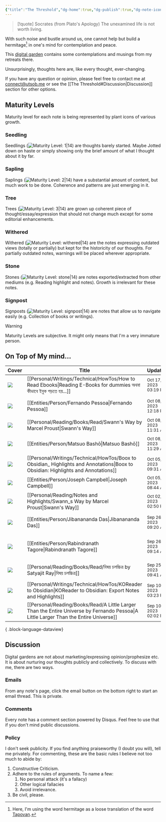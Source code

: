 ```yaml
---
{"title":"The Threshold","dg-home":true,"dg-publish":true,"dg-note-icon":"signpost","dg-pinned":true,"dg-hide-in-graph":true,"cssClasses":["cards","cards-cols-3","cards-cover","cards-cover-no-border","cards-title-hide-icons"],"dg-metatags":{"description":"Utsob's Digital Garden","og:description":"Utsob's Digital Garden"},"created":"2023-01-02T21:30:15+06:00","updated":"2023-06-25T16:59:25+06:00","permalink":"/the-threshold/","metatags":{"description":"Utsob's Digital Garden","og:description":"Utsob's Digital Garden"},"hideInGraph":true,"pinned":true,"contentClasses":"cards cards-cols-3 cards-cover cards-cover-no-border cards-title-hide-icons","tags":["gardenEntry"],"dgPassFrontmatter":true,"noteIcon":"signpost"}
---
```


> [!quote] Socrates (from Plato's Apology)
> The unexamined life is not worth living.

With such noise and bustle around us, one cannot help but build a hermitage[^1] in one's mind for contemplation and peace.

This [digital garden](https://cagrimmett.com/notes/2020/11/08/what-are-digital-gardens/) contains some contemplations and musings from my retreats there.

Unsurprisingly, thoughts here are, like every thought, ever-changing.

If you have any question or opinion, please feel free to contact me at [connect@utsob.me](mailto:connect@utsob.me) or see the [[The Threshold#Discussion\|Discussion]] section for other options.

## Maturity Levels
Maturity level for each note is being represented by plant icons of various growth.

### Seedling
Seedlings (![Maturity Level: 1|14](https://hermitage.utsob.me/img/tree-1.svg)) are thoughts barely started. Maybe Jotted down on haste or simply showing only the brief amount of what I thought about it by far.

### Sapling
Saplings (![Maturity Level: 2|14](https://hermitage.utsob.me/img/tree-2.svg)) have a substantial amount of content, but much work to be done. Coherence and patterns are just emerging in it.

### Tree
Trees (![Maturity Level: 3|14](https://hermitage.utsob.me/img/tree-3.svg)) are grown up coherent piece of thought/essay/expression that should not change much except for some editorial enhancements.

### Withered
Withered (![Maturity Level: withered|14](https://hermitage.utsob.me/img/withered.svg)) are the notes expressing outdated views (totally or partially) but kept for the historicity of our thoughts. For partially outdated notes, warnings will be placed wherever appropriate.

### Stone
Stones (![Maturity Level: stone|14](https://hermitage.utsob.me/img/stone.svg)) are notes exported/extracted from other mediums (e.g. Reading highlight and notes). Growth is irrelevant for these notes.

### Signpost
Signposts (![Maturity Level: signpost|14](https://hermitage.utsob.me/img/signpost.svg)) are notes that allow us to navigate easily (e.g. Collection of books or writings).

> [!Warning] 
> Maturity Levels are subjective. It might only means that I'm a very immature person.


## On Top of My mind…
| Cover                                                            | Title                                                                                                                                    | Updated                                                              | Created                                                             | Tags                                                     | Inset                                                                                                                                         |
| ---------------------------------------------------------------- | ---------------------------------------------------------------------------------------------------------------------------------------- | -------------------------------------------------------------------- | ------------------------------------------------------------------- | -------------------------------------------------------- | --------------------------------------------------------------------------------------------------------------------------------------------- |
| <img src='https://hermitage.utsob.me/img/2-cover-card.jpg'/>     | [[Personal/Writings/Technical/HowTos/How to Read Ebooks\|Reading E-Books for dummies অথবা কীভাবে ইবুক পড়তে হয়...]]                  | <i icon-name=calendar-clock></i><small>Oct 17, 2023 03:19 PM</small> | <i icon-name=calendar-plus></i><small>Oct 17, 2023 02:41 PM</small> | #how-to #reading                                         | <img class=inset-cover src=''/>                                                                                                               |
| <img src='https://hermitage.utsob.me/img/2-cover-card.jpg'/>     | [[Entities/Person/Fernando Pessoa\|Fernando Pessoa]]                                                                                  | <i icon-name=calendar-clock></i><small>Oct 08, 2023 12:18 PM</small> | <i icon-name=calendar-plus></i><small>Jan 15, 2023 11:36 AM</small> | #person #person/writer                                   | <img class=inset-cover src=''/>                                                                                                               |
| <img src='https://hermitage.utsob.me/img/1-cover-card.jpg'/>     | [[Personal/Reading/Books/Read/Swann's Way by Marcel Proust\|Swann's Way]]                                                             | <i icon-name=calendar-clock></i><small>Oct 08, 2023 11:31 AM</small> | <i icon-name=calendar-plus></i><small>Jul 01, 2023 05:49 PM</small> | #book #Fiction                                           | <img class=inset-cover src='https://books.google.com/books/content?id=-5yMEAAAQBAJ&printsec=frontcover&img=1&zoom=1&source=gbs_api'/>         |
| <img src='https://hermitage.utsob.me/img/2-cover-card.jpg'/>     | [[Entities/Person/Matsuo Bashō\|Matsuo Bashō]]                                                                                        | <i icon-name=calendar-clock></i><small>Oct 08, 2023 11:29 AM</small> | <i icon-name=calendar-plus></i><small>Mar 15, 2023 10:42 PM</small> | #person #person/poet #person/writer                      | <img class=inset-cover src=''/>                                                                                                               |
| <img src='https://hermitage.utsob.me/img/3-cover-card.jpg'/>     | [[Personal/Writings/Technical/HowTos/Boox to Obsidian_ Highlights and Annotations\|Boox to Obsidian: Highlights and Annotations]]     | <i icon-name=calendar-clock></i><small>Oct 05, 2023 09:31 AM</small> | <i icon-name=calendar-plus></i><small>Aug 01, 2023 01:46 PM</small> | #obsidian #boox #neoreader #how-to                       | <img class=inset-cover src=''/>                                                                                                               |
| <img src='https://hermitage.utsob.me/img/2-cover-card.jpg'/>     | [[Entities/Person/Joseph Campbell\|Joseph Campbell]]                                                                                  | <i icon-name=calendar-clock></i><small>Oct 05, 2023 08:44 AM</small> | <i icon-name=calendar-plus></i><small>Dec 28, 2022 05:37 PM</small> | #person #person/scholar                                  | <img class=inset-cover src=''/>                                                                                                               |
| <img src='https://hermitage.utsob.me/img/stone-cover-card.jpg'/> | [[Personal/Reading/Notes and Highlights/Swann_s Way by Marcel Proust\|Swann's Way]]                                                   | <i icon-name=calendar-clock></i><small>Oct 02, 2023 02:50 PM</small> | <i icon-name=calendar-plus></i><small>Oct 01, 2023 05:50 PM</small> | #reading-note                                            | <img class=inset-cover src=''/>                                                                                                               |
| <img src='https://hermitage.utsob.me/img/2-cover-card.jpg'/>     | [[Entities/Person/Jibanananda Das\|Jibanananda Das]]                                                                                  | <i icon-name=calendar-clock></i><small>Sep 26, 2023 09:20 AM</small> | <i icon-name=calendar-plus></i><small>Jan 15, 2023 11:13 AM</small> | #person #person/writer                                   | <img class=inset-cover src=''/>                                                                                                               |
| <img src='https://hermitage.utsob.me/img/2-cover-card.jpg'/>     | [[Entities/Person/Rabindranath Tagore\|Rabindranath Tagore]]                                                                          | <i icon-name=calendar-clock></i><small>Sep 26, 2023 09:14 AM</small> | <i icon-name=calendar-plus></i><small>Jan 15, 2023 10:57 AM</small> | #person #person/polymath #person/activist #person/writer | <img class=inset-cover src=''/>                                                                                                               |
| <img src='https://hermitage.utsob.me/img/2-cover-card.jpg'/>     | [[Personal/Reading/Books/Read/বিষয় চলচ্চিত্র‌ by Satyajit Ray\|বিষয় চলচ্চিত্র‌]]                                                     | <i icon-name=calendar-clock></i><small>Sep 25, 2023 09:41 AM</small> | <i icon-name=calendar-plus></i><small>Sep 24, 2023 05:17 PM</small> | #book #motion-pictures #criticism #essay                 | <img class=inset-cover src='https://images-na.ssl-images-amazon.com/images/S/compressed.photo.goodreads.com/books/1451116410i/28353066.jpg'/> |
| <img src='https://hermitage.utsob.me/img/3-cover-card.jpg'/>     | [[Personal/Writings/Technical/HowTos/KOReader to Obsidian\|KOReader to Obsidian: Export Notes and Highlights]]                        | <i icon-name=calendar-clock></i><small>Sep 10, 2023 03:23 PM</small> | <i icon-name=calendar-plus></i><small>Sep 10, 2023 02:38 PM</small> | #koreader #obsidian #how-to #notes-export                | <img class=inset-cover src=''/>                                                                                                               |
| <img src='https://hermitage.utsob.me/img/2-cover-card.jpg'/>     | [[Personal/Reading/Books/Read/A Little Larger Than the Entire Universe by Fernando Pessoa\|A Little Larger Than the Entire Universe]] | <i icon-name=calendar-clock></i><small>Sep 10, 2023 02:02 PM</small> | <i icon-name=calendar-plus></i><small>Jun 30, 2023 10:46 PM</small> | #book #Poetry                                            | <img class=inset-cover src='https://images-na.ssl-images-amazon.com/images/S/compressed.photo.goodreads.com/books/1469988212i/63116.jpg'/>    |

{ .block-language-dataview}
## Discussion
Digital gardens are not about marketing/expressing opinion/prophesize etc. It is about nurturing our thoughts publicly and collectively. To discuss with me, there are two ways.

### Emails
From any note's page, click the email button on the bottom right to start an email thread. This is private.

### Comments
Every note has a comment section powered by Disqus. Feel free to use that if you don't mind public discussions.

### Policy
I don't seek publicity. If you find anything praiseworthy (I doubt you will), tell me privately. For commenting, these are the basic rules I believe not too much to abide by:
1. Constructive Criticism.
2. Adhere to the rules of arguments. To name a few:
    1. No personal attack (it's a fallacy)
    2. Other logical fallacies
    3. Avoid irrelevance.
3. Be civil, please.

[^1]: Here, I'm using the word hermitage as a loose translation of the word [Tapovan](https://en.wikipedia.org/wiki/Tapovan).